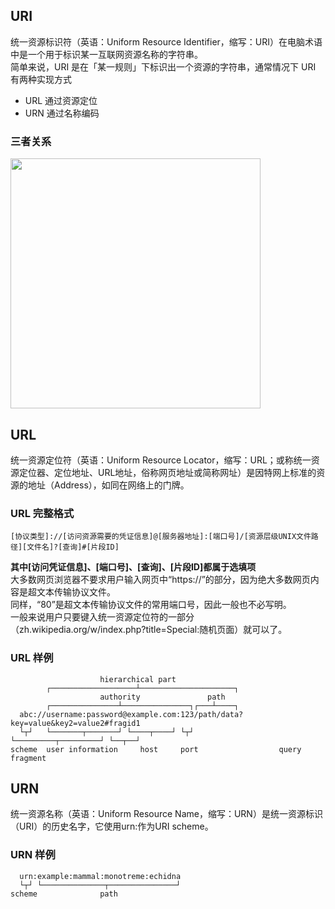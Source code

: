 ## URI
统一资源标识符（英语：Uniform Resource Identifier，缩写：URI）在电脑术语中是一个用于标识某一互联网资源名称的字符串。   
简单来说，URI 是在「某一规则」下标识出一个资源的字符串，通常情况下 URI 有两种实现方式   
- URL 通过资源定位
- URN 通过名称编码  
### 三者关系
<img src="/img/network/url.png" width="400">


## URL  
统一资源定位符（英语：Uniform Resource Locator，缩写：URL；或称统一资源定位器、定位地址、URL地址，俗称网页地址或简称网址）是因特网上标准的资源的地址（Address），如同在网络上的门牌。  
### URL 完整格式
```  
[协议类型]://[访问资源需要的凭证信息]@[服务器地址]:[端口号]/[资源层级UNIX文件路径][文件名]?[查询]#[片段ID]
```
**其中[访问凭证信息]、[端口号]、[查询]、[片段ID]都属于选填项**  
大多数网页浏览器不要求用户输入网页中“https://”的部分，因为绝大多数网页内容是超文本传输协议文件。  
同样，“80”是超文本传输协议文件的常用端口号，因此一般也不必写明。  
一般来说用户只要键入统一资源定位符的一部分（zh.wikipedia.org/w/index.php?title=Special:随机页面）就可以了。

### URL 样例
```
                    hierarchical part
        ┌───────────────────┴─────────────────────┐
                    authority               path
        ┌───────────────┴───────────────┐┌───┴────┐
  abc://username:password@example.com:123/path/data?key=value&key2=value2#fragid1
  └┬┘   └───────┬───────┘ └────┬────┘ └┬┘           └─────────┬─────────┘ └──┬──┘
scheme  user information     host     port                  query         fragment
```
## URN
统一资源名称（英语：Uniform Resource Name，缩写：URN）是统一资源标识（URI）的历史名字，它使用urn:作为URI scheme。  
### URN 样例

```
  urn:example:mammal:monotreme:echidna
  └┬┘ └──────────────┬───────────────┘
scheme              path
```